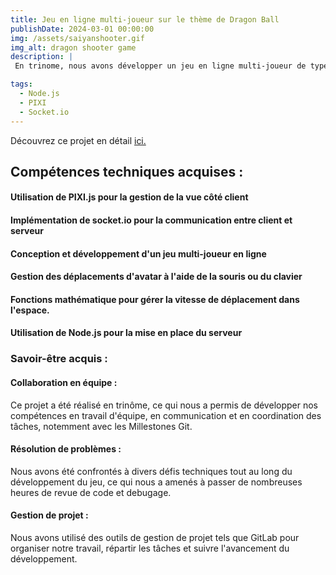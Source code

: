 ```yaml
---
title: Jeu en ligne multi-joueur sur le thème de Dragon Ball
publishDate: 2024-03-01 00:00:00
img: /assets/saiyanshooter.gif
img_alt: dragon shooter game
description: |
 En trinome, nous avons développer un jeu en ligne multi-joueur de type "shoot them up" inspiré de l'univers de Dragon Ball. Les joueurs pourront s'affronter en ligne dans des combats épiques, contrôlant des personnages inspirés des célèbres guerriers de Dragon Ball. Le jeu comprendra des fonctionnalités telles que le choix de pseudo et d'options de personnalisation, la gestion de la difficulté des parties en cours, l'affichage des meilleurs scores, ainsi que la possibilité de rejoindre un ami en ligne !

tags:
  - Node.js
  - PIXI
  - Socket.io
---
```


 Découvrez ce projet en détail <a href="https://github.com/Selim-Hamza/dragonShooter">ici.</a>

## Compétences techniques acquises :

#### Utilisation de PIXI.js pour la gestion de la vue côté client

#### Implémentation de socket.io pour la communication entre client et serveur

#### Conception et développement d'un jeu multi-joueur en ligne

#### Gestion des déplacements d'avatar à l'aide de la souris ou du clavier

#### Fonctions mathématique pour gérer la vitesse de déplacement dans l'espace.

#### Utilisation de Node.js pour la mise en place du serveur

### Savoir-être acquis :

#### Collaboration en équipe : 
Ce projet a été réalisé en trinôme, ce qui nous a permis de développer nos compétences en travail d'équipe, en communication et en coordination des tâches, notemment avec les Millestones Git.

#### Résolution de problèmes : 
Nous avons été confrontés à divers défis techniques tout au long du développement du jeu, ce qui nous a amenés à passer de nombreuses heures de revue de code et debugage.

#### Gestion de projet : 
 Nous avons utilisé des outils de gestion de projet tels que GitLab pour organiser notre travail, répartir les tâches et suivre l'avancement du développement.



